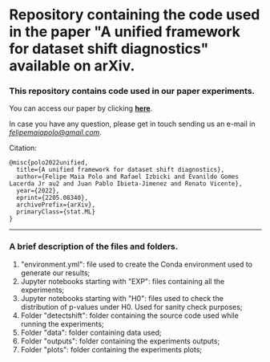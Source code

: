 # Repository containing the code used in the paper "A unified framework for dataset shift diagnostics" available on arXiv.

### This repository contains code used in our paper experiments.

You can access our paper by clicking [**here**](https://arxiv.org/abs/2205.08340). 

In case you have any question, please get in touch sending us an e-mail in *felipemaiapolo@gmail.com*.

Citation:

    @misc{polo2022unified,
      title={A unified framework for dataset shift diagnostics}, 
      author={Felipe Maia Polo and Rafael Izbicki and Evanildo Gomes Lacerda Jr au2 and Juan Pablo Ibieta-Jimenez and Renato Vicente},
      year={2022},
      eprint={2205.08340},
      archivePrefix={arXiv},
      primaryClass={stat.ML}
    }

--------------

### A brief description of the files and folders. 

1. "environment.yml": file used to create the Conda environment used to generate our results;
2. Jupyter notebooks starting with "EXP": files containing all the experiments;
3. Jupyter notebooks starting with "H0": files used to check the distribution of p-values under H0. Used for sanity check purposes;
4. Folder "detectshift": folder containing the source code used while running the experiments;
5. Folder "data": folder containing data used;
6. Folder "outputs": folder containing the experiments outputs;
7. Folder "plots": folder containing the experiments plots;

